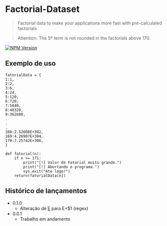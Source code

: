# Factorial-Dataset
> Factorial data to make your applications more fast with pre-calculated factorials

> Attention: The 5º term is not rounded in the factorials above 170.

[![NPM Version][npm-image]][npm-url]


## Exemplo de uso
```
fatorialData = {
1:1,
2:2,
3:6,
4:24,
5:120,
6:720,
7:5040,
8:40320,
9:362880,
.
.
.
168:2.52608E+302,
169:4.26907E+304,
170:7.25742E+306,
}
```
```
def fatorial(n):
    if n >= 171:
        print("[!] Valor de Fatorial muito grande.")
        print("[!] Abortando o programa.")
        sys.exit("Ate logo!")
    return(fatorialData[n])
```

## Histórico de lançamentos

* 0.1.0
    * Alteração de [E]([\d]+) para E+$1 (regex)
* 0.0.1
    * Trabalho em andamento

[npm-image]: https://img.shields.io/npm/v/datadog-metrics.svg?style=flat-square
[npm-url]: https://npmjs.org/package/datadog-metrics
[npm-downloads]: https://img.shields.io/npm/dm/datadog-metrics.svg?style=flat-square
[travis-image]: https://img.shields.io/travis/dbader/node-datadog-metrics/master.svg?style=flat-square
[travis-url]: https://travis-ci.org/dbader/node-datadog-metrics
[wiki]: https://github.com/seunome/seuprojeto/wiki
